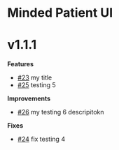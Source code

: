 # Minded Patient UI

# v1.1.1

**Features**
- [#23](https://github.com/pabloVinicius/react-github-repositories/pull/23) my title
- [#25](https://github.com/pabloVinicius/react-github-repositories/pull/25) testing 5

**Improvements**
- [#26](https://github.com/pabloVinicius/react-github-repositories/pull/26) my testing 6 descripitokn

**Fixes**
- [#24](https://github.com/pabloVinicius/react-github-repositories/pull/24) fix testing 4

